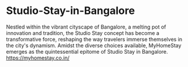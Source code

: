 # Studio-Stay-in-Bangalore
Nestled within the vibrant cityscape of Bangalore, a melting pot of innovation and tradition, the Studio Stay concept has become a transformative force, reshaping the way travelers immerse themselves in the city's dynamism. Amidst the diverse choices available, MyHomeStay emerges as the quintessential epitome of Studio Stay in Bangalore.
https://myhomestay.co.in/
